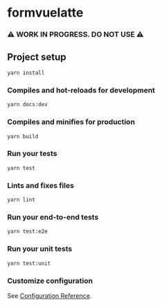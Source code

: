 # formvuelatte

### ⚠️ WORK IN PROGRESS. DO NOT USE ⚠

## Project setup
```
yarn install
```

### Compiles and hot-reloads for development
```
yarn docs:dev
```

### Compiles and minifies for production
```
yarn build
```

### Run your tests
```
yarn test
```

### Lints and fixes files
```
yarn lint
```

### Run your end-to-end tests
```
yarn test:e2e
```

### Run your unit tests
```
yarn test:unit
```

### Customize configuration
See [Configuration Reference](https://cli.vuejs.org/config/).
